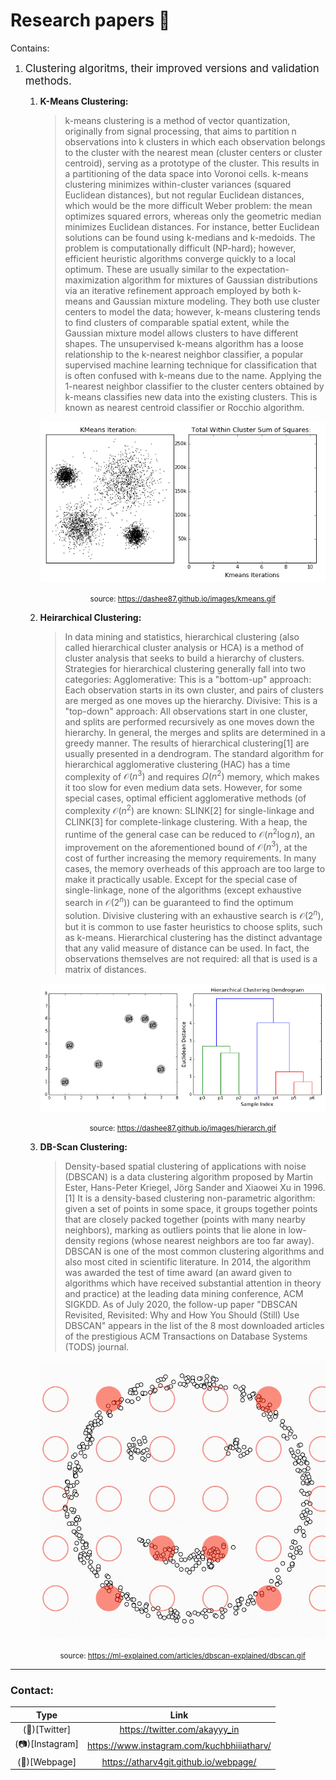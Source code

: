 # Research papers 📄
Contains:
1. <big>Clustering algoritms, their improved versions and validation methods.</big>
    1. __K-Means Clustering:__
        >k-means clustering is a method of vector quantization, originally from signal processing, that aims to partition n observations into k clusters in which each observation belongs to the cluster with the nearest mean (cluster centers or cluster centroid), serving as a prototype of the cluster. This results in a partitioning of the data space into Voronoi cells. k-means clustering minimizes within-cluster variances (squared Euclidean distances), but not regular Euclidean distances, which would be the more difficult Weber problem: the mean optimizes squared errors, whereas only the geometric median minimizes Euclidean distances. For instance, better Euclidean solutions can be found using k-medians and k-medoids.
        >The problem is computationally difficult (NP-hard); however, efficient heuristic algorithms converge quickly to a local optimum. These are usually similar to the expectation-maximization algorithm for mixtures of Gaussian distributions via an iterative refinement approach employed by both k-means and Gaussian mixture modeling. They both use cluster centers to model the data; however, k-means clustering tends to find clusters of comparable spatial extent, while the Gaussian mixture model allows clusters to have different shapes.
        >The unsupervised k-means algorithm has a loose relationship to the k-nearest neighbor classifier, a popular supervised machine learning technique for classification that is often confused with k-means due to the name. Applying the 1-nearest neighbor classifier to the cluster centers obtained by k-means classifies new data into the existing clusters. This is known as nearest centroid classifier or Rocchio algorithm.
        <center>

        ![](kmeans.gif)

        <small>source: https://dashee87.github.io/images/kmeans.gif</small>
        </center>

    2. __Heirarchical Clustering:__
        >In data mining and statistics, hierarchical clustering (also called hierarchical cluster analysis or HCA) is a method of cluster analysis that seeks to build a hierarchy of clusters. Strategies for hierarchical clustering generally fall into two categories:
        >Agglomerative: This is a "bottom-up" approach: Each observation starts in its own cluster, and pairs of clusters are merged as one moves up the hierarchy.
Divisive: This is a "top-down" approach: All observations start in one cluster, and splits are performed recursively as one moves down the hierarchy.
In general, the merges and splits are determined in a greedy manner. The results of hierarchical clustering[1] are usually presented in a dendrogram.
The standard algorithm for hierarchical agglomerative clustering (HAC) has a time complexity of ${\displaystyle {\mathcal {O}}(n^{3})}$ and requires ${\displaystyle \Omega (n^{2})}$ memory, which makes it too slow for even medium data sets. However, for some special cases, optimal efficient agglomerative methods (of complexity ${\displaystyle {\mathcal {O}}(n^{2})}$ are known: SLINK[2] for single-linkage and CLINK[3] for complete-linkage clustering. With a heap, the runtime of the general case can be reduced to ${\displaystyle {\mathcal {O}}(n^{2}\log n)}$, an improvement on the aforementioned bound of ${\displaystyle {\mathcal {O}}(n^{3})}$, at the cost of further increasing the memory requirements. In many cases, the memory overheads of this approach are too large to make it practically usable.
Except for the special case of single-linkage, none of the algorithms (except exhaustive search in ${\displaystyle {\mathcal {O}}(2^{n})}$) can be guaranteed to find the optimum solution.
Divisive clustering with an exhaustive search is ${\displaystyle {\mathcal {O}}(2^{n})}$, but it is common to use faster heuristics to choose splits, such as k-means.
Hierarchical clustering has the distinct advantage that any valid measure of distance can be used. In fact, the observations themselves are not required: all that is used is a matrix of distances.

        <center>

        ![](hierarch.gif)

        <small>source: https://dashee87.github.io/images/hierarch.gif</small>
        </center>
    3. __DB-Scan Clustering:__
        >Density-based spatial clustering of applications with noise (DBSCAN) is a data clustering algorithm proposed by Martin Ester, Hans-Peter Kriegel, Jörg Sander and Xiaowei Xu in 1996.[1] It is a density-based clustering non-parametric algorithm: given a set of points in some space, it groups together points that are closely packed together (points with many nearby neighbors), marking as outliers points that lie alone in low-density regions (whose nearest neighbors are too far away). DBSCAN is one of the most common clustering algorithms and also most cited in scientific literature.
In 2014, the algorithm was awarded the test of time award (an award given to algorithms which have received substantial attention in theory and practice) at the leading data mining conference, ACM SIGKDD. As of July 2020, the follow-up paper "DBSCAN Revisited, Revisited: Why and How You Should (Still) Use DBSCAN" appears in the list of the 8 most downloaded articles of the prestigious ACM Transactions on Database Systems (TODS) journal.
        <center>

        ![](dbscan.gif)

        <small>source: https://ml-explained.com/articles/dbscan-explained/dbscan.gif</small>
        </center>
<hr>

### Contact:

|Type | Link | 
| :---: | :---: |
|(🐤)[Twitter] | https://twitter.com/akayyy_in |
|(📷)[Instagram] | https://www.instagram.com/kuchbhiiiatharv/ |
|(🔗)[Webpage] | https://atharv4git.github.io/webpage/ |
